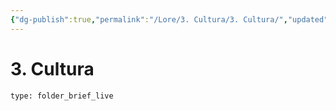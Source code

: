 ```yaml
---
{"dg-publish":true,"permalink":"/Lore/3. Cultura/3. Cultura/","updated":"2025-06-25T07:36:42.964-03:00"}
---
```


# 3. Cultura
 
```ccard
type: folder_brief_live
```
 
